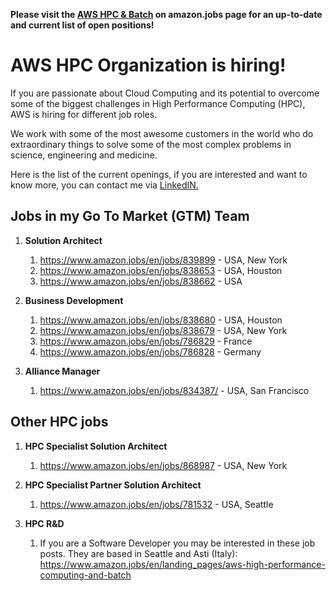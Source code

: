 **Please visit the [AWS HPC & Batch](https://www.amazon.jobs/en/landing_pages/aws-high-performance-computing-and-batch) on amazon.jobs page for an up-to-date and current list of open positions!**

# AWS HPC Organization is hiring!

If you are passionate about Cloud Computing and its potential to overcome some of the biggest challenges in High Performance Computing (HPC), AWS is hiring for different job roles.

We work with some of the most awesome customers in the world who do extraordinary things to solve some of the most complex problems in science, engineering and medicine.

Here is the list of the current openings, if you are interested and want to know more, you can contact me via [LinkedIN.](https://www.linkedin.com/in/ruffino/)

## Jobs in my Go To Market (GTM) Team

 1. **Solution Architect**
    1. https://www.amazon.jobs/en/jobs/839899 - USA, New York
    1. https://www.amazon.jobs/en/jobs/838653 - USA, Houston
    1. https://www.amazon.jobs/en/jobs/838662 - USA
1. **Business Development**
    1. https://www.amazon.jobs/en/jobs/838680 - USA, Houston
    1. https://www.amazon.jobs/en/jobs/838679 - USA, New York
    1. https://www.amazon.jobs/en/jobs/786829 - France
    1. https://www.amazon.jobs/en/jobs/786828 - Germany

1. **Alliance Manager**
    1. https://www.amazon.jobs/en/jobs/834387/ - USA, San Francisco

## Other HPC jobs

1. **HPC Specialist Solution Architect**
    1. https://www.amazon.jobs/en/jobs/868987 - USA, New York
    
1. **HPC Specialist Partner Solution Architect**
    1. https://www.amazon.jobs/en/jobs/781532 - USA, Seattle

1. **HPC R&D** 
    1. If you are a Software Developer you may be interested in these job posts. They are based in Seattle and Asti (Italy): 
https://www.amazon.jobs/en/landing_pages/aws-high-performance-computing-and-batch

